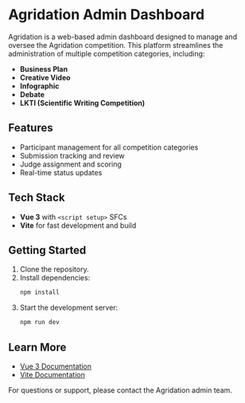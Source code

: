 # Agridation Admin Dashboard

Agridation is a web-based admin dashboard designed to manage and oversee the Agridation competition. This platform streamlines the administration of multiple competition categories, including:

- **Business Plan**
- **Creative Video**
- **Infographic**
- **Debate**
- **LKTI (Scientific Writing Competition)**

## Features

- Participant management for all competition categories
- Submission tracking and review
- Judge assignment and scoring
- Real-time status updates

## Tech Stack

- **Vue 3** with `<script setup>` SFCs
- **Vite** for fast development and build

## Getting Started

1. Clone the repository.
2. Install dependencies:  
    ```bash
    npm install
    ```
3. Start the development server:  
    ```bash
    npm run dev
    ```

## Learn More

- [Vue 3 Documentation](https://vuejs.org/)
- [Vite Documentation](https://vitejs.dev/)

For questions or support, please contact the Agridation admin team.
